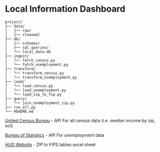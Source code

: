 # Local Information Dashboard

```
project/
├── data/
│   ├── raw/
│   ├── cleaned/
├── db/
│   ├── schemas/
│   ├── sql_queries/
│   └── local_data.db
├── ingest/
│   └── fetch_census.py
│   └── fetch_unemployment.py
├── transform/
│   └── transform_census.py
│   └── transform_unemployment.py
├── load/
│   └── load_census.py
│   └── load_unemployment.py
│   └── load_zip_to_fip.py
├── query/
│   └── join_unemployment_zip.py
├── run_all.py
└── README.md

```

[United Census Bureau](https://www.census.gov/en.html) - API For all census data (i.e. median income by zip, ect)

[Bureau of Statistics](https://www.bls.gov/) - API For unemployment data

[HUD Website](https://www.huduser.gov/portal/) - ZIP to FIPS tables excel sheet